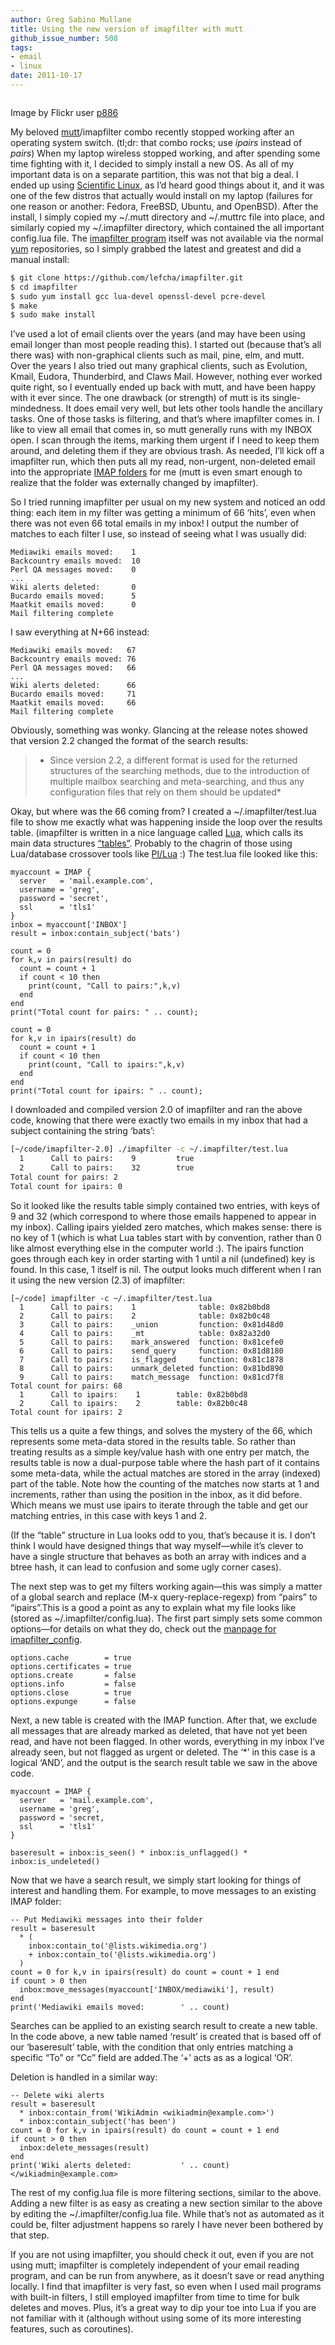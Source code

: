 ```yaml
---
author: Greg Sabino Mullane
title: Using the new version of imapfilter with mutt
github_issue_number: 508
tags:
- email
- linux
date: 2011-10-17
---
```




<a href="/blog/2011/10/imapfilter-lua-email-mutt-filtering/image-0-big.jpeg" onblur="try {parent.deselectBloggerImageGracefully();} catch(e) {}"><img alt="" border="0" id="BLOGGER_PHOTO_ID_5664298724633134418" src="/blog/2011/10/imapfilter-lua-email-mutt-filtering/image-0.jpeg"/></a>

Image by Flickr user [p886](https://www.flickr.com/photos/p886/)

My beloved [mutt](http://www.mutt.org/)/imapfilter combo recently stopped working after an operating system switch. (tl;dr: that combo rocks; use *ipairs* instead of *pairs*) When my laptop wireless stopped working, and after spending some time fighting with it, I decided to simply install a new OS. As all of my important data is on a separate partition, this was not that big a deal. I ended up using [Scientific Linux](https://www.scientificlinux.org/), as I’d heard good things about it, and it was one of the few distros that actually would install on my laptop (failures for one reason or another: Fedora, FreeBSD, Ubuntu, and OpenBSD). After the install, I simply copied my ~/.mutt directory and ~/.muttrc file into place, and similarly copied my ~/.imapfilter directory, which contained the all important config.lua file. The [imapfilter program](https://github.com/lefcha/imapfilter) itself was not available via the normal [yum](https://fedoraproject.org/wiki/Yum) repositories, so I simply grabbed the latest and greatest and did a manual install:

```bash
$ git clone https://github.com/lefcha/imapfilter.git
$ cd imapfilter
$ sudo yum install gcc lua-devel openssl-devel pcre-devel
$ make
$ sudo make install
```

I’ve used a lot of email clients over the years (and may have been using email longer than most people reading this). I started out (because that’s all there was) with non-graphical clients such as mail, pine, elm, and mutt. Over the years I also tried out many graphical clients, such as Evolution, Kmail, Eudora, Thunderbird, and Claws Mail. However, nothing ever worked quite right, so I eventually ended up back with mutt, and have been happy with it ever since. The one drawback (or strength) of mutt is its single-mindedness. It does email very well, but lets other tools handle the ancillary tasks. One of those tasks is filtering, and that’s where imapfilter comes in. I like to view all email that comes in, so mutt generally runs with my INBOX open. I scan through the items, marking them urgent if I need to keep them around, and deleting them if they are obvious trash. As needed, I’ll kick off a imapfilter run, which then puts all my read, non-urgent, non-deleted email into the appropriate [IMAP folders](https://en.wikipedia.org/wiki/Internet_Message_Access_Protocol) for me (mutt is even smart enough to realize that the folder was externally changed by imapfilter).

So I tried running imapfilter per usual on my new system and noticed an odd thing: each item in my filter was getting a minimum of 66 ‘hits’, even when there was not even 66 total emails in my inbox! I output the number of matches to each filter I use, so instead of seeing what I was usually did:

```nohighlight
Mediawiki emails moved:    1
Backcountry emails moved:  10
Perl QA messages moved:    0
...
Wiki alerts deleted:       0
Bucardo emails moved:      5
Maatkit emails moved:      0
Mail filtering complete
```

I saw everything at N+66 instead:

```nohighlight
Mediawiki emails moved:   67
Backcountry emails moved: 76
Perl QA messages moved:   66
...
Wiki alerts deleted:      66
Bucardo emails moved:     71
Maatkit emails moved:     66
Mail filtering complete
```

Obviously, something was wonky. Glancing at the release notes showed that version 2.2 changed the format of the search results:

> * Since version 2.2, a different format is used for the returned structures of the searching methods, due to the introduction of multiple mailbox searching and meta-searching, and thus any configuration files that rely on them should be updated*

Okay, but where was the 66 coming from? I created a ~/.imapfilter/test.lua file to show me exactly what was happening inside the loop over the results table. (imapfilter is written in a nice language called [Lua](https://www.lua.org/), which calls its main data structures [“tables”](https://www.lua.org/pil/2.5.html). Probably to the chagrin of those using Lua/database crossover tools like [Pl/Lua](https://github.com/pllua) :) The test.lua file looked like this:

```nohighlight
myaccount = IMAP {
  server   = 'mail.example.com',
  username = 'greg',
  password = 'secret',
  ssl      = 'tls1'
}
inbox = myaccount['INBOX']
result = inbox:contain_subject('bats')

count = 0
for k,v in pairs(result) do 
  count = count + 1 
  if count < 10 then
    print(count, "Call to pairs:",k,v)
  end
end
print("Total count for pairs: " .. count);

count = 0
for k,v in ipairs(result) do 
  count = count + 1 
  if count < 10 then
    print(count, "Call to ipairs:",k,v)
  end
end
print("Total count for ipairs: " .. count);
```

I downloaded and compiled version 2.0 of imapfilter and ran the above code, knowing that there were exactly two emails in my inbox that had a subject containing the string ‘bats’:

```bash
[~/code/imapfilter-2.0] ./imapfilter -c ~/.imapfilter/test.lua
  1      Call to pairs:    9         true
  2      Call to pairs:    32        true
Total count for pairs: 2
Total count for ipairs: 0
```

So it looked like the results table simply contained two entries, with keys of 9 and 32 (which correspond to where those emails happened to appear in my inbox). Calling ipairs yielded zero matches, which makes sense: there is no key of 1 (which is what Lua tables start with by convention, rather than 0 like almost everything else in the computer world :). The ipairs function goes through each key in order starting with 1 until a nil (undefined) key is found. In this case, 1 itself is nil. The output looks much different when I ran it using the new version (2.3) of imapfilter:

```nohighlight
[~/code] imapfilter -c ~/.imapfilter/test.lua
  1      Call to pairs:    1              table: 0x82b0bd8
  2      Call to pairs:    2              table: 0x82b0c48
  3      Call to pairs:    _union         function: 0x81d48d0
  4      Call to pairs:    _mt            table: 0x82a32d0
  5      Call to pairs:    mark_answered  function: 0x81cefe0
  6      Call to pairs:    send_query     function: 0x81d8180
  7      Call to pairs:    is_flagged     function: 0x81c1878
  8      Call to pairs:    unmark_deleted function: 0x81bd890
  9      Call to pairs:    match_message  function: 0x81cd7f8
Total count for pairs: 68
  1      Call to ipairs:    1        table: 0x82b0bd8
  2      Call to ipairs:    2        table: 0x82b0c48
Total count for ipairs: 2
```

This tells us a quite a few things, and solves the mystery of the 66, which represents some meta-data stored in the results table. So rather than treating results as a simple key/value hash with one entry per match, the results table is now a dual-purpose table where the hash part of it contains some meta-data, while the actual matches are stored in the array (indexed) part of the table. Note how the counting of the matches now starts at 1 and increments, rather than using the position in the inbox, as it did before. Which means we must use ipairs to iterate through the table and get our matching entries, in this case with keys 1 and 2.

(If the “table” structure in Lua looks odd to you, that’s because it is. I don’t think I would have designed things that way myself—​while it’s clever to have a single structure that behaves as both an array with indices and a btree hash, it can lead to confusion and some ugly corner cases).

The next step was to get my filters working again—​this was simply a matter of a global search and replace (M-x query-replace-regexp) from “pairs” to “ipairs”.This is a good a point as any to explain what my file looks like (stored as ~/.imapfilter/config.lua). The first part simply sets some common options—​for details on what they do, check out the [manpage for imapfilter_config](http://manpages.ubuntu.com/manpages/bionic/en/man5/imapfilter_config.5.html).

```nohighlight
options.cache        = true
options.certificates = true
options.create       = false
options.info         = false
options.close        = true
options.expunge      = false
```

Next, a new table is created with the IMAP function. After that, we exclude all messages that are already marked as deleted, that have not yet been read, and have not been flagged. In other words, everything in my inbox I’ve already seen, but not flagged as urgent or deleted. The ‘*’ in this case is a logical ‘AND’, and the output is the search result table we saw in the above code.

```nohighlight
myaccount = IMAP {
  server   = 'mail.example.com',
  username = 'greg',
  password = 'secret,
  ssl      = 'tls1'
}

baseresult = inbox:is_seen() * inbox:is_unflagged() * inbox:is_undeleted()
```

Now that we have a search result, we simply start looking for things of interest and handling them. For example, to move messages to an existing IMAP folder:

```nohighlight
-- Put Mediawiki messages into their folder
result = baseresult
  * (
    inbox:contain_to('@lists.wikimedia.org')
    + inbox:contain_to('@lists.wikimedia.org')
  )
count = 0 for k,v in ipairs(result) do count = count + 1 end
if count > 0 then
  inbox:move_messages(myaccount['INBOX/mediawiki'], result)
end
print('Mediawiki emails moved:        ' .. count)
```

Searches can be applied to an existing search result to create a new table. In the code above, a new table named ‘result’ is created that is based off of our ‘baseresult’ table, with the condition that only entries matching a specific “To” or “Cc” field are added.The ‘+’ acts as as a logical ‘OR’.

Deletion is handled in a similar way:

```nohighlight
-- Delete wiki alerts
result = baseresult
  * inbox:contain_from('WikiAdmin <wikiadmin@example.com>')
  * inbox:contain_subject('has been')
count = 0 for k,v in ipairs(result) do count = count + 1 end
if count > 0 then
  inbox:delete_messages(result)
end
print('Wiki alerts deleted:           ' .. count)
</wikiadmin@example.com>
```

The rest of my config.lua file is more filtering sections, similar to the above. Adding a new filter is as easy as creating a new section similar to the above by editing the ~/.imapfilter/config.lua file. While that’s not as automated as it could be, filter adjustment happens so rarely I have never been bothered by that step.

If you are not using imapfilter, you should check it out, even if you are not using mutt; imapfilter is completely independent of your email reading program, and can be run from anywhere, as it doesn’t save or read anything locally. I find that imapfilter is very fast, so even when I used mail programs with built-in filters, I still employed imapfilter from time to time for bulk deletes and moves. Plus, it’s a great way to dip your toe into Lua if you are not familiar with it (although without using some of its more interesting features, such as coroutines).


